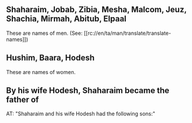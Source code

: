 ## Shaharaim, Jobab, Zibia, Mesha, Malcom, Jeuz, Shachia, Mirmah, Abitub, Elpaal ##

These are names of men. (See: [[rc://en/ta/man/translate/translate-names]])

## Hushim, Baara, Hodesh ##

These are names of women.

## By his wife Hodesh, Shaharaim became the father of  ##

AT: "Shaharaim and his wife Hodesh had the following sons:"